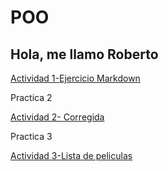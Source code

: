 # POO
## Hola, me llamo Roberto

[Actividad 1-Ejercicio Markdown](./Setup/README.md)

Practica 2

[Actividad 2- Corregida](https://github.com/elrowber21/VERSI-N-2---PELICULAS-Y-ACTORES/blob/master/Program.cs)

Practica 3

[Actividad 3-Lista de peliculas](./Lista/Program.cs/)
